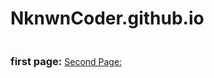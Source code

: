 # NknwnCoder.github.io

<h3  style="display:inline-block;">first page:</h3> <a href="NkownCoder.github.io/first_project.html> here</a>
<hr>
  <h3  style="display:inline-block;">Second Page:</h3> <a href="NkownCoder.github.io/first_project_2.html> here</a>

